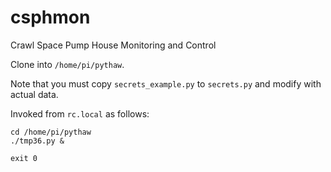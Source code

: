 # csphmon
Crawl Space Pump House Monitoring and Control

Clone into `/home/pi/pythaw`.

Note that you must copy `secrets_example.py` to `secrets.py` and modify
with actual data.

Invoked from `rc.local` as follows:
```
cd /home/pi/pythaw
./tmp36.py &

exit 0
```
